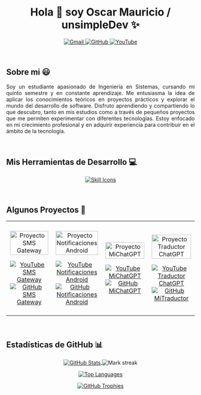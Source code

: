 <h1 align="center">Hola 👋 soy Oscar Mauricio / unsimpleDev ✨ </h1>

<p align="center">
  <a href="mailto:unsimpledev@gmail.com" target="_blank">
    <img src="https://img.shields.io/badge/Gmail-D14836?style=for-the-badge&logo=gmail&logoColor=white" alt="Gmail" />
  </a>
  <a href="https://github.com/unsimpledev" target="_blank"> <!-- Reemplaza con tu GitHub -->
    <img src="https://img.shields.io/badge/GitHub-100000?style=for-the-badge&logo=github&logoColor=white" alt="GitHub" />
  </a>
  <a href="https://www.youtube.com/channel/UCd4UjE3o91gR63tF8_w9N7Q" target="_blank"> <!-- Reemplaza con tu canal de YouTube -->
    <img src="https://img.shields.io/badge/YouTube-FF0000?style=for-the-badge&logo=youtube&logoColor=white" alt="YouTube" />
  </a>
</p>
<br>

## Sobre mi 😃

<p align="justify">
  Soy un estudiante apasionado de Ingeniería en Sistemas, cursando mi quinto semestre y en constante aprendizaje. Me entusiasma la idea de aplicar los conocimientos teóricos en proyectos prácticos y explorar el mundo del desarrollo de software. Disfruto aprendiendo y compartiendo lo que descubro, tanto en mis estudios como a través de pequeños proyectos que me permiten experimentar con diferentes tecnologías. Estoy enfocado en mi crecimiento profesional y en adquirir experiencia para contribuir en el ámbito de la tecnología.
</p>
<br>

## Mis Herramientas de Desarrollo 💻

<!-- skill icons -->
<p align="center">
  <a href="https://skillicons.dev" target="_blank">
    <img src="https://skillicons.dev/icons?i=html,css,js,bootstrap,java,php,python,dotnet,mysql,sqlite,firebase,git,github,docker,materialui,postman,eclipse,vscode,bash,linux&perline=10" alt="Skill Icons" />
  </a>
</p>
<br>

<div id="proyectos">
  <h2>Algunos Proyectos 🚀</h2>
  <table align="center" style="width:100%; border:none;">
    <tr style="border:none;">
      <td width="25%" align="center" style="padding: 10px; border:none;">
        <p align="center">
          <a href="https://youtu.be/rISmdhlhOPM" target="_blank" title="Ver Proyecto SMS Gateway">
            <img align="center" width="100%" src="https://raw.githubusercontent.com/unsimpledev/unsimpledev/main/assets/smsgateway.webp" alt="Proyecto SMS Gateway" />
          </a>
        </p>
        <p align="center">
          <a href="https://youtu.be/rISmdhlhOPM" target="_blank">
            <img src="https://img.shields.io/badge/YouTube-FF0000?style=for-the-badge&logo=youtube&logoColor=white" alt="YouTube SMS Gateway" />
          </a>
          <a href="https://github.com/unsimpledev/ProyectoSMSGateway" target="_blank">
            <img src="https://img.shields.io/badge/GitHub-100000?style=for-the-badge&logo=github&logoColor=white" alt="GitHub SMS Gateway" />
          </a>
        </p>
      </td>
      <td width="25%" align="center" style="padding: 10px; border:none;">
        <p align="center">
          <a href="https://youtu.be/fiUkA2OZQjs" target="_blank" title="Ver Proyecto Notificaciones Android">
            <img align="center" width="100%" src="https://raw.githubusercontent.com/unsimpledev/unsimpledev/main/assets/notifandroid.webp" alt="Proyecto Notificaciones Android" />
          </a>
        </p>
        <p align="center">
          <a href="https://youtu.be/fiUkA2OZQjs" target="_blank">
            <img src="https://img.shields.io/badge/YouTube-FF0000?style=for-the-badge&logo=youtube&logoColor=white" alt="YouTube Notificaciones Android" />
          </a>
          <a href="https://github.com/unsimpledev/ProyectoNotificaciones" target="_blank">
            <img src="https://img.shields.io/badge/GitHub-100000?style=for-the-badge&logo=github&logoColor=white" alt="GitHub Notificaciones Android" />
          </a>
        </p>
      </td>
      <td width="25%" align="center" style="padding: 10px; border:none;">
        <p align="center">
          <a href="https://youtu.be/py31Y1Ku4Es" target="_blank" title="Ver Proyecto MiChatGPT">
            <img align="center" width="100%" src="https://raw.githubusercontent.com/unsimpledev/unsimpledev/main/assets/chatgptapp.webp" alt="Proyecto MiChatGPT" />
          </a>
        </p>
        <p align="center">
          <a href="https://youtu.be/py31Y1Ku4Es" target="_blank">
            <img src="https://img.shields.io/badge/YouTube-FF0000?style=for-the-badge&logo=youtube&logoColor=white" alt="YouTube MiChatGPT" />
          </a>
          <a href="https://github.com/unsimpledev/MiChatGPT" target="_blank">
            <img src="https://img.shields.io/badge/GitHub-100000?style=for-the-badge&logo=github&logoColor=white" alt="GitHub MiChatGPT" />
          </a>
        </p>
      </td>
      <td width="25%" align="center" style="padding: 10px; border:none;">
        <p align="center">
          <a href="https://youtu.be/FbQtooM3UIs" target="_blank" title="Ver Proyecto Traductor ChatGPT">
            <img align="center" width="100%" src="https://raw.githubusercontent.com/unsimpledev/unsimpledev/main/assets/traductorchatgpt.webp" alt="Proyecto Traductor ChatGPT" />
          </a>
        </p>
        <p align="center">
          <a href="https://youtu.be/FbQtooM3UIs" target="_blank">
            <img src="https://img.shields.io/badge/YouTube-FF0000?style=for-the-badge&logo=youtube&logoColor=white" alt="YouTube Traductor ChatGPT" />
          </a>
          <a href="https://github.com/unsimpledev/MiTraductor" target="_blank">
            <img src="https://img.shields.io/badge/GitHub-100000?style=for-the-badge&logo=github&logoColor=white" alt="GitHub MiTraductor" />
          </a>
        </p>
      </td>
    </tr>
  </table>
</div>
<br>

## Estadísticas de GitHub 📊

<p align="center">
  <!-- GitHub Stats -->
  <a href="https://github.com/unsimpledev" target="_blank">
    <img align="center" src="https://github-readme-stats.vercel.app/api?username=unsimpledev&theme=dark&show_icons=true&hide_border=false&count_private=true" alt="GitHub Stats" />
  </a>
  
  <!-- Streak Stats -->
  <img align="center" title="🔥 Get streak stats for your profile at git.io/streak-stats" alt="Mark streak" src="https://github-readme-streak-stats.herokuapp.com/?user=unsimpledev&theme=dark&hide_border=false&stroke=true" alt="Streak Stats" />
</p>

<p align="center">
  <!-- Top Langs -->
  <a href="https://github.com/unsimpledev" target="_blank">
    <img align="center" src="https://github-readme-stats.anuraghazra1.vercel.app/api/top-langs/?username=unsimpledev&theme=dark&hide_border=false&no-bg=true&no-frame=true&langs_count=10&hide_title=true" alt="Top Languages" />
  </a>
</p>

<!-- GitHub Trophies -->
<div align="center">
  <a href="https://github.com/ryo-ma/github-profile-trophy" title="Go to Source" target="_blank">
    <img align="center" src="https://github-profile-trophy.vercel.app/?username=unsimpledev&theme=radical&row=1&column=7&margin-h=15&margin-w=5&no-bg=true&grammar=false" alt="GitHub Trophies" />
  </a>
</div>
